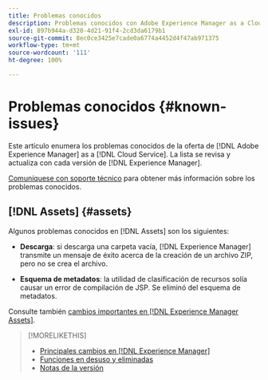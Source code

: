 ```yaml
---
title: Problemas conocidos
description: Problemas conocidos con Adobe Experience Manager as a Cloud Service
exl-id: 897b944a-d320-4d21-91f4-2cd3da6179b1
source-git-commit: 8ec0ce3425e7cade0a6774a4452d4f47ab971375
workflow-type: tm+mt
source-wordcount: '111'
ht-degree: 100%

---
```


# Problemas conocidos {#known-issues}

Este artículo enumera los problemas conocidos de la oferta de [!DNL Adobe Experience Manager] as a [!DNL Cloud Service]. La lista se revisa y actualiza con cada versión de [!DNL Experience Manager].

[Comuníquese con soporte técnico](https://experienceleague.adobe.com/?lang=es&amp;support-solution=Experience+Manager#support) para obtener más información sobre los problemas conocidos.

<!-- 
## Platform {#platform}

## Sites {#sites}
-->

## [!DNL Assets] {#assets}

<!-- Jira label: assets-cloud-known-issues -->

Algunos problemas conocidos en [!DNL Assets] son los siguientes:

* **Descarga**: si descarga una carpeta vacía, [!DNL Experience Manager] transmite un mensaje de éxito acerca de la creación de un archivo ZIP, pero no se crea el archivo.

* **Esquema de metadatos**: la utilidad de clasificación de recursos solía causar un error de compilación de JSP. Se eliminó del esquema de metadatos. <!-- CQ-4282865, CQ-4284633 -->

Consulte también [cambios importantes en [!DNL Experience Manager Assets]](/help/assets/assets-cloud-changes.md).

<!-- This content was added at GA. Not sure if we should continue to have this commitment about upcoming features/enh. in the docs. Commenting it for now.

### Upcoming Assets capabilities {#upcoming-assets-capabilities}

A few capabilities of Adobe Experience Manager Assets that depend on foundation capabilities, which are not yet available in the Experience Manager as a Cloud Service deployment architecture, are expected to be enabled at a later stage:

* Capabilities not enabled at this stage due to dependency on Commerce Integration Framework APIs:
  * Photoshoot workflow models.
  * Product information tab in the asset properties user interface is not populated.

* Capabilities not enabled at this stage due to dependency on InDesign Server integration:
  * Asset Templates and Asset Catalogs.
  * Multi-page preview of Adobe InDesign files.
-->

>[!MORELIKETHIS]
>
>* [Principales cambios en  [!DNL Experience Manager]](aem-cloud-changes.md)
>* [Funciones en desuso y eliminadas](deprecated-removed-features.md)
>* [Notas de la versión](home.md)

